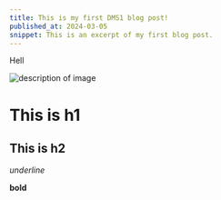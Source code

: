 ```yaml
---
title: This is my first DMS1 blog post!
published_at: 2024-03-05
snippet: This is an excerpt of my first blog post.
---
```


Hell

![description of image](/w01sl/01.jpg)

# This is h1

## This is h2

_underline_

**bold**
